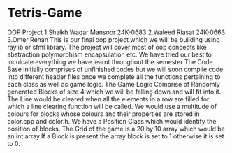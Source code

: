 # Tetris-Game
OOP Project
1.Shaikh Waqar Mansoor 24K-0683
2.Waleed Riasat 24K-0663
3.Omer Rehan
This is our final oop project which we will be building using raylib or sfml library.
The project will cover most of oop concepts like abstraction polymorphism encapsulation etc.
We have tried our best to inculcate everything we have learnt throughout the semester
The Code Base initially comprises of unfinished codes but we will soon compile code into different header files once we complete all the functions pertaining to each class as well as game logic.
The Game Logic Comprise of Randomly generated Blocks of size 4 which we will be falling down and will fit into it.
The Line would be cleared when all the elements in a row are filled for which a line clearing function will be called.
We would use a multitude of colours for blocks whose colours and their properties are stored in color.cpp and color.h.
We have a Position Class which would identify the position of blocks.
The Grid of the game is a 20 by 10 array which would be an int array.If a Block is present the array block is set to 1 otherwise it is set to 0.
